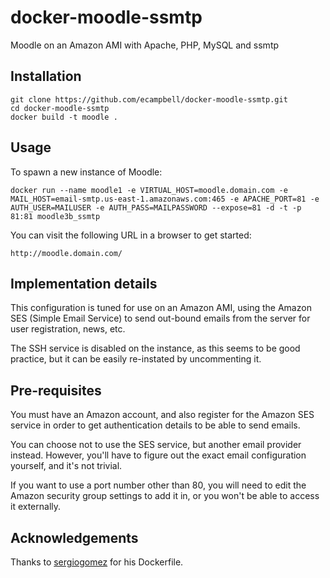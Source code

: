 docker-moodle-ssmtp
===================

Moodle on an Amazon AMI with Apache, PHP, MySQL and ssmtp

## Installation

```
git clone https://github.com/ecampbell/docker-moodle-ssmtp.git
cd docker-moodle-ssmtp
docker build -t moodle .
```

## Usage

To spawn a new instance of Moodle:

```
docker run --name moodle1 -e VIRTUAL_HOST=moodle.domain.com -e MAIL_HOST=email-smtp.us-east-1.amazonaws.com:465 -e APACHE_PORT=81 -e AUTH_USER=MAILUSER -e AUTH_PASS=MAILPASSWORD --expose=81 -d -t -p 81:81 moodle3b_ssmtp
```

You can visit the following URL in a browser to get started:

```
http://moodle.domain.com/
```

## Implementation details

This configuration is tuned for use on an Amazon AMI, using the Amazon SES (Simple Email Service)
to send out-bound emails from the server for user registration, news, etc.

The SSH service is disabled on the instance, as this seems to be good practice, but it can be
easily re-instated by uncommenting it.

## Pre-requisites

You must have an Amazon account, and also register for the Amazon SES service in order to
get authentication details to be able to send emails.

You can choose not to use the SES service, but another email provider instead. 
However, you'll have to figure out the exact email configuration yourself, and it's
not trivial.

If you want to use a port number other than 80, you will need to edit the Amazon security group
settings to add it in, or you won't be able to access it externally.

## Acknowledgements

Thanks to [sergiogomez](https://github.com/sergiogomez) for his Dockerfile.